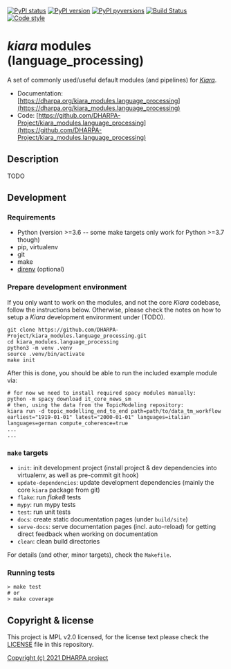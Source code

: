 [![PyPI status](https://img.shields.io/pypi/status/kiara_modules.language_processing.svg)](https://pypi.python.org/pypi/kiara/)
[![PyPI version](https://img.shields.io/pypi/v/kiara_modules.language_processing.svg)](https://pypi.python.org/pypi/kiara/)
[![PyPI pyversions](https://img.shields.io/pypi/pyversions/kiara_modules.language_processing.svg)](https://pypi.python.org/pypi/kiara/)
[![Build Status](https://img.shields.io/endpoint.svg?url=https%3A%2F%2Factions-badge.atrox.dev%2FDHARPA-Project%2Fkiara%2Fbadge%3Fref%3Ddevelop&style=flat)](https://actions-badge.atrox.dev/DHARPA-Project/kiara_modules.language_processing/goto?ref=develop)
[![Code style](https://img.shields.io/badge/code%20style-black-000000.svg)](https://github.com/ambv/black)

# *kiara* modules (language_processing)

A set of commonly used/useful default modules (and pipelines) for [*Kiara*](https://github.com/DHARPA-project/kiara).

 - Documentation: [https://dharpa.org/kiara_modules.language_processing](https://dharpa.org/kiara_modules.language_processing)
 - Code: [https://github.com/DHARPA-Project/kiara_modules.language_processing](https://github.com/DHARPA-Project/kiara_modules.language_processing)

## Description

TODO

## Development

### Requirements

- Python (version >=3.6 -- some make targets only work for Python >=3.7 though)
- pip, virtualenv
- git
- make
- [direnv](https://direnv.net/) (optional)


### Prepare development environment

If you only want to work on the modules, and not the core *Kiara* codebase, follow the instructions below. Otherwise, please
check the notes on how to setup a *Kiara* development environment under (TODO).

```console
git clone https://github.com/DHARPA-Project/kiara_modules.language_processing.git
cd kiara_modules.language_processing
python3 -m venv .venv
source .venv/bin/activate
make init
```

After this is done, you should be able to run the included example module via:

```console
# for now we need to install required spacy modules manually:
python -m spacy download it_core_news_sm
# then, using the data from the TopicModeling repository:
kiara run -d topic_modelling_end_to_end path=path/to/data_tm_workflow earliest="1919-01-01" latest="2000-01-01" languages=italian languages=german compute_coherence=true
...
...
```

### ``make`` targets

- ``init``: init development project (install project & dev dependencies into virtualenv, as well as pre-commit git hook)
- ``update-dependencies``: update development dependencies (mainly the core ``kiara`` package from git)
- ``flake``: run *flake8* tests
- ``mypy``: run mypy tests
- ``test``: run unit tests
- ``docs``: create static documentation pages (under ``build/site``)
- ``serve-docs``: serve documentation pages (incl. auto-reload) for getting direct feedback when working on documentation
- ``clean``: clean build directories

For details (and other, minor targets), check the ``Makefile``.


### Running tests

``` console
> make test
# or
> make coverage
```


## Copyright & license

This project is MPL v2.0 licensed, for the license text please check the [LICENSE](/LICENSE) file in this repository.

[Copyright (c) 2021 DHARPA project](https://dharpa.org)
